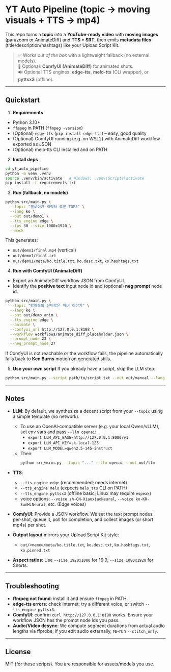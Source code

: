 
# YT Auto Pipeline (topic → moving visuals + TTS → mp4)

This repo turns a **topic** into a **YouTube‑ready video** with **moving images** (pan/zoom or AnimateDiff) and **TTS + SRT**, then emits **metadata files** (title/description/hashtags) like your Upload Script Kit.

> ✅ Works *out of the box* with a lightweight fallback (no external models).  
> 🔌 Optional: **ComfyUI (AnimateDiff)** for animated shots.  
> 🔊 Optional TTS engines: **edge‑tts**, **melo‑tts** (CLI wrapper), or **pyttsx3** (offline).

---

## Quickstart

1) **Requirements**
- Python 3.10+
- `ffmpeg` in PATH (`ffmpeg -version`)
- (Optional) `edge-tts` (`pip install edge-tts`) – easy, good quality
- (Optional) ComfyUI running (e.g. on WSL2) with AnimateDiff workflow exported as JSON
- (Optional) melo‑tts CLI installed and on PATH

2) **Install deps**
```bash
cd yt_auto_pipeline
python -m venv .venv
source .venv/bin/activate   # Windows: .venv\Scripts\activate
pip install -r requirements.txt
```

3) **Run (fallback, no models)**
```bash
python src/main.py \
  --topic "블루아카 캐릭터 추천 TOP5" \
  --lang ko \
  --out out/demo1 \
  --tts_engine edge \
  --fps 30 --size 1080x1920 \
  --mock
```
This generates:
- `out/demo1/final.mp4` (vertical)
- `out/demo1/final.srt`
- `out/demo1/meta/ko.title.txt`, `ko.desc.txt`, `ko.hashtags.txt`

4) **Run with ComfyUI (AnimateDiff)**
- Export an AnimateDiff workflow JSON from ComfyUI.
- Identify the **positive text** input node id and (optional) **neg prompt** node id.
```bash
python src/main.py \
  --topic "밤하늘의 신비로운 마녀 이야기" \
  --lang ko \
  --out out/demo_anim \
  --tts_engine edge \
  --animate \
  --comfyui_url http://127.0.0.1:8188 \
  --workflow workflows/animate_diff_placeholder.json \
  --prompt_node 23 \
  --neg_prompt_node 27
```
If ComfyUI is not reachable or the workflow fails, the pipeline automatically falls back to **Ken Burns** motion on generated stills.

5) **Use your own script**
If you already have a script, skip the LLM step:
```bash
python src/main.py --script path/to/script.txt --out out/manual --lang ko --tts_engine edge --mock
```

---

## Notes

- **LLM**: By default, we synthesize a decent script from your `--topic` using a simple template (no network).
  - To use an OpenAI‑compatible server (e.g. your local Qwen/vLLM), set env vars and pass `--llm openai`:
    - `export LLM_API_BASE=http://127.0.0.1:8000/v1`
    - `export LLM_API_KEY=sk-local-123`
    - `export LLM_MODEL=qwen2.5-14b-instruct`
  - Then:
    ```bash
    python src/main.py --topic "..." --llm openai --out out/llm
    ```

- **TTS**:
  - `--tts_engine edge` (recommended; needs internet)
  - `--tts_engine melo` (expects `melo_tts` CLI on PATH)
  - `--tts_engine pyttsx3` (offline basic; Linux may require `espeak`)
  - voice options: `--voice zh-CN-XiaoxiaoNeural`, `--voice ko-KR-SunHiNeural`, etc. (Edge voices)

- **ComfyUI**: Provide a JSON workflow. We set the text prompt nodes per‑shot, queue it, poll for completion, and collect images (or short mp4s) per shot.

- **Output layout** mirrors your Upload Script Kit style:
  - `out/<name>/meta/ko.title.txt`, `ko.desc.txt`, `ko.hashtags.txt`, `ko.pinned.txt`

- **Aspect ratios**: Use `--size 1920x1080` for 16:9, `--size 1080x1920` for Shorts.

---

## Troubleshooting

- **ffmpeg not found**: install it and ensure `ffmpeg` in PATH.
- **edge-tts errors**: check internet; try a different voice, or switch `--tts_engine pyttsx3`.
- **ComfyUI**: confirm `curl http://127.0.0.1:8188` works. Ensure your workflow JSON has the prompt node ids you pass.
- **Audio/Video desync**: We compute segment durations from actual audio lengths via ffprobe; if you edit audio externally, re-run `--stitch_only`.

---

## License

MIT (for these scripts). You are responsible for assets/models you use.
